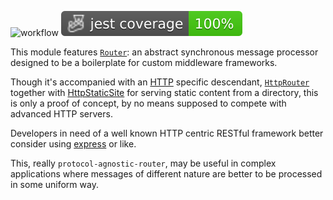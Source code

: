 ![workflow](https://github.com/do-/node-protocol-agnostic-router/actions/workflows/main.yaml/badge.svg)
![Jest coverage](./badges/coverage-jest%20coverage.svg)

This module features [`Router`](https://github.com/do-/node-protocol-agnostic-router/wiki/Router): an abstract synchronous message processor designed to be  a boilerplate for custom middleware frameworks.

Though it's accompanied with an [HTTP](https://developer.mozilla.org/en-US/docs/Web/HTTP) specific descendant, [`HttpRouter`](https://github.com/do-/node-protocol-agnostic-router/wiki/HttpRouter) together with [HttpStaticSite](https://github.com/do-/node-protocol-agnostic-router/wiki/HttpStaticSite) for serving static content from a directory, this is only a proof of concept, by no means supposed to compete with advanced HTTP servers.

Developers in need of a well known HTTP centric RESTful framework better consider using [express](https://github.com/expressjs/express) or like.

This, really `protocol-agnostic-router`, may be useful in complex applications where messages of different nature are better to be processed in some uniform way. 
